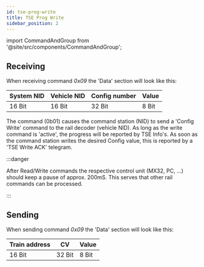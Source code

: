 ```yaml
---
id: tse-prog-write
title: TSE Prog Write
sidebar_position: 2
---
```


import CommandAndGroup from '@site/src/components/CommandAndGroup';

<CommandAndGroup group="16" command="09"/>

## Receiving

When receiving command _0x09_ the 'Data' section will look like this:

| System NID | Vehicle NID | Config number | Value |
|------------|-------------|---------------|-------|
| 16 Bit     | 16 Bit      | 32 Bit        | 8 Bit |


The command (0b01) causes the command station (NID) to send a 'Config Write' command to the rail decoder (vehicle NID). As long as the write command is 'active', the progress will be reported by TSE Info's. As soon as the command station writes the desired Config value, this is reported by a 'TSE Write ACK' telegram.

:::danger

After Read/Write commands the respective control unit (MX32, PC, ...) should keep a pause of approx. 200mS. This serves that other rail commands can be processed.

:::

## Sending

When sending command _0x09_ the 'Data' section will look like this:

| Train address | CV     | Value |
|---------------|--------|-------|
| 16 Bit        | 32 Bit | 8 Bit |

